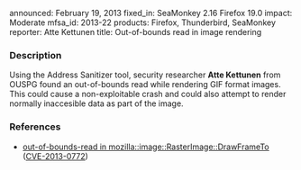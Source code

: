 announced: February 19, 2013
fixed_in: SeaMonkey 2.16
          Firefox 19.0
impact: Moderate
mfsa_id: 2013-22
products: Firefox, Thunderbird, SeaMonkey
reporter: Atte Kettunen
title: Out-of-bounds read in image rendering

<h3>Description</h3>

<p>Using the Address Sanitizer tool, security researcher <strong>Atte
Kettunen</strong> from OUSPG found an out-of-bounds read while rendering GIF
format images. This could cause a non-exploitable crash and could also attempt
to render normally inaccesible data as part of the image. 
</p>


<h3>References</h3>

<ul>
  <li><a href="https://bugzilla.mozilla.org/show_bug.cgi?id=801366">
      out-of-bounds-read in mozilla::image::RasterImage::DrawFrameTo</a> (<a href="http://cve.mitre.org/cgi-bin/cvename.cgi?name=CVE-2013-0772" class="ex-ref">CVE-2013-0772</a>)</li>
</ul>




